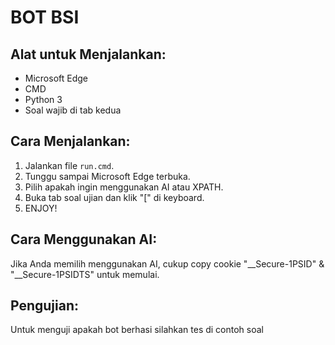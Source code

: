 # BOT BSI

## Alat untuk Menjalankan:

- Microsoft Edge
- CMD
- Python 3
- Soal wajib di tab kedua

## Cara Menjalankan:

1. Jalankan file `run.cmd`.
2. Tunggu sampai Microsoft Edge terbuka.
3. Pilih apakah ingin menggunakan AI atau XPATH.
4. Buka tab soal ujian dan klik "[" di keyboard.
5. ENJOY!

## Cara Menggunakan AI:

Jika Anda memilih menggunakan AI, cukup copy cookie "__Secure-1PSID" & "__Secure-1PSIDTS" untuk memulai.

## Pengujian:

Untuk menguji apakah bot berhasi silahkan tes di contoh soal


